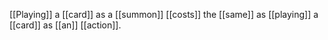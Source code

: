 [[Playing]] a [[card]] as a [[summon]] [[costs]] the [[same]] as [[playing]] a [[card]] as [[an]] [[action]].
